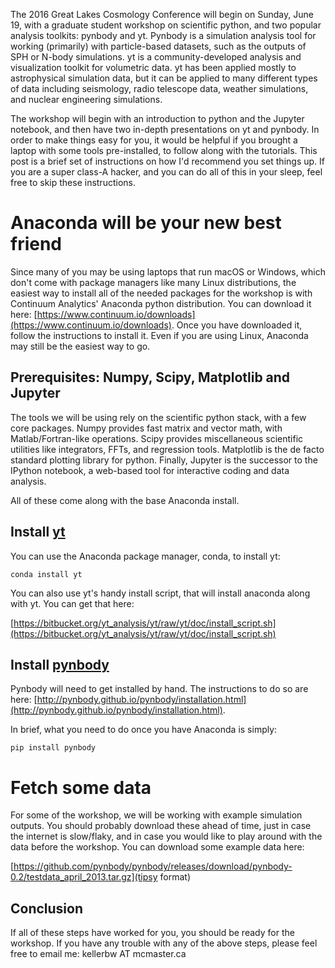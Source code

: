 <!-- 
.. title: Setting Up Your Laptop for the GLCC Workshop
.. slug: setting-up-your-laptop-for-the-glcc-workshop
.. date: 2016-06-13 15:10:31 UTC-04:00
.. tags: linux,guides,simulations
.. category: research
.. link: 
.. description: 
.. type: text
-->

The 2016 Great Lakes Cosmology Conference will begin on Sunday, June 19, with a
graduate student workshop on scientific python, and two popular analysis
toolkits: pynbody and yt.  Pynbody is a simulation analysis tool for working
(primarily) with particle-based datasets, such as the outputs of SPH or N-body
simulations.  yt is a community-developed analysis and visualization toolkit for
volumetric data. yt has been applied mostly to astrophysical simulation data,
but it can be applied to many different types of data including seismology,
radio telescope data, weather simulations, and nuclear engineering simulations.

The workshop will begin with an introduction to python and the Jupyter notebook,
and then have two in-depth presentations on yt and pynbody.  In order to make
things easy for you, it would be helpful if you brought a laptop with some tools
pre-installed, to follow along with the tutorials.  This post is a brief set of
instructions on how I'd recommend you set things up.  If you are a super class-A
hacker, and you can do all of this in your sleep, feel free to skip these
instructions.

<!-- TEASER_END -->
# Anaconda will be your new best friend
Since many of you may be using laptops that run macOS or Windows, which don't
come with package managers like many Linux distributions, the easiest way to
install all of the needed packages for the workshop is with Continuum Analytics'
Anaconda python distribution.  You can download it here:
[https://www.continuum.io/downloads](https://www.continuum.io/downloads).
Once you have downloaded it, follow the instructions to install it.  Even if you
are using Linux, Anaconda may still be the easiest way to go.

## Prerequisites: Numpy, Scipy, Matplotlib and Jupyter
The tools we will be using rely on the scientific python stack, with a few
core packages.  Numpy provides fast matrix and vector math, with Matlab/Fortran-like
operations.  Scipy provides miscellaneous scientific utilities like integrators,
FFTs, and regression tools.  Matplotlib is the de facto standard plotting
library for python.  Finally, Jupyter is the successor to the IPython notebook,
a web-based tool for interactive coding and data analysis.

All of these come along with the base Anaconda install.

## Install [yt](http://yt-project.org)

You can use the Anaconda package manager, conda, to install yt:

```
conda install yt
```

You can also use yt's handy install script, that will install anaconda along
with yt.  You can get that here:

[https://bitbucket.org/yt_analysis/yt/raw/yt/doc/install_script.sh](https://bitbucket.org/yt_analysis/yt/raw/yt/doc/install_script.sh)

## Install [pynbody](http://pynbody.github.io/pynbody)

Pynbody will need to get installed by hand.  The instructions to do so are here:
[http://pynbody.github.io/pynbody/installation.html](http://pynbody.github.io/pynbody/installation.html).

In brief, what you need to do once you have Anaconda is simply:
```
pip install pynbody
```

# Fetch some data

For some of the workshop, we will be working with example simulation outputs.
You should probably download these ahead of time, just in case the internet
is slow/flaky, and in case you would like to play around with the data before
the workshop.  You can download some example data here:

[https://github.com/pynbody/pynbody/releases/download/pynbody-0.2/testdata_april_2013.tar.gz](tipsy format)

## Conclusion
If all of these steps have worked for you, you should be ready for the
workshop.  If you have any trouble with any of the above steps, please feel free
to email me: kellerbw AT mcmaster.ca
